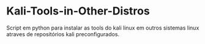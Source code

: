 # Kali-Tools-in-Other-Distros
Script em python para instalar as tools do kali linux em outros sistemas linux atraves de repositórios kali preconfigurados.
